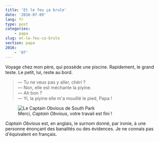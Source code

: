 ```yaml
---
title: 'Et le feu ça brule'
date: '2016-07-09'
lang: fr
type: post
categories:
    - papa
slug: et-le-feu-ca-brule
section: papa
2016:
    - '07'
---
```


Voyage chez mon père, qui possède une piscine. Rapidement, le grand teste. Le petit, lui, reste au bord.

<!-- more -->

> — Tu ne veux pas y aller, chéri ?  
> — Non, elle est méchante la piyine.  
> — Ah bon ?  
> — Yi, la piyine elle m'a mouillé le pied, Papa !

<figure>
  <img src="/assets/images/papa/2016-07-09/1.jpg" alt="Le Captain Obvious de South Park" />
  <figcaption>Merci, <em lang="en">Captain Obvious</em>, votre travail est fini !</figcaption>
</figure>

<em lang="en">Captain Obvious</em> est, en anglais, le surnom donné, par ironie, à une personne énonçant des banalités ou des évidences. Je ne connais pas d'équivalent en français.

